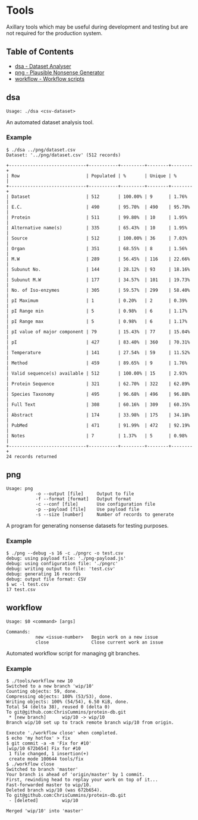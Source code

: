 # Tools

Axillary tools which may be useful during development and testing but are not
required for the production system.

## Table of Contents

* [dsa - Dataset Analyser](#dsa)
* [png - Plausible Nonsense Generator](#png)
* [workflow - Workflow scripts](#workflow)

## dsa
    Usage: ./dsa <csv-dataset>

An automated dataset analysis tool.

### Example

    $ ./dsa ../png/dataset.csv
    Dataset: '../png/dataset.csv' (512 records)

    +-----------------------------+-----------+---------+--------+--------+
    | Row                         | Populated | %       | Unique | %      |
    +-----------------------------+-----------+---------+--------+--------+
    | Dataset                     | 512       | 100.00% | 9      | 1.76%  |
    | E.C.                        | 490       | 95.70%  | 490    | 95.70% |
    | Protein                     | 511       | 99.80%  | 10     | 1.95%  |
    | Alternative name(s)         | 335       | 65.43%  | 10     | 1.95%  |
    | Source                      | 512       | 100.00% | 36     | 7.03%  |
    | Organ                       | 351       | 68.55%  | 8      | 1.56%  |
    | M.W                         | 289       | 56.45%  | 116    | 22.66% |
    | Subunut No.                 | 144       | 28.12%  | 93     | 18.16% |
    | Subunut M.W                 | 177       | 34.57%  | 101    | 19.73% |
    | No. of Iso-enzymes          | 305       | 59.57%  | 299    | 58.40% |
    | pI Maximum                  | 1         | 0.20%   | 2      | 0.39%  |
    | pI Range min                | 5         | 0.98%   | 6      | 1.17%  |
    | pI Range max                | 5         | 0.98%   | 6      | 1.17%  |
    | pI value of major component | 79        | 15.43%  | 77     | 15.04% |
    | pI                          | 427       | 83.40%  | 360    | 70.31% |
    | Temperature                 | 141       | 27.54%  | 59     | 11.52% |
    | Method                      | 459       | 89.65%  | 9      | 1.76%  |
    | Valid sequence(s) available | 512       | 100.00% | 15     | 2.93%  |
    | Protein Sequence            | 321       | 62.70%  | 322    | 62.89% |
    | Species Taxonomy            | 495       | 96.68%  | 496    | 96.88% |
    | Full Text                   | 308       | 60.16%  | 309    | 60.35% |
    | Abstract                    | 174       | 33.98%  | 175    | 34.18% |
    | PubMed                      | 471       | 91.99%  | 472    | 92.19% |
    | Notes                       | 7         | 1.37%   | 5      | 0.98%  |
    +-----------------------------+-----------+---------+--------+--------+
    24 records returned

## png
    Usage: png
               -o --output [file]     Output to file
               -f --format [format]   Output format
               -c --conf [file]       Use configuration file
               -p --payload [file]    Use payload file
               -s --size [number]     Number of records to generate

A program for generating nonsense datasets for testing purposes.

### Example

    $ ./png --debug -s 16 -c ./pngrc -o test.csv
    debug: using payload file: './png-payload.js'
    debug: using configuration file: './pngrc'
    debug: writing output to file: 'test.csv'
    debug: generating 16 records
    debug: output file format: CSV
    $ wc -l test.csv
    17 test.csv

## workflow
    Usage: $0 <command> [args]

    Commands:
               new <issue-number>   Begin work on a new issue
               close                Close current work an issue

Automated workflow script for managing git branches.

### Example

    $ ./tools/workflow new 10
    Switched to a new branch 'wip/10'
    Counting objects: 59, done.
    Compressing objects: 100% (53/53), done.
    Writing objects: 100% (54/54), 6.50 KiB, done.
    Total 54 (delta 38), reused 0 (delta 0)
    To git@github.com:ChrisCummins/protein-db.git
     * [new branch]      wip/10 -> wip/10
    Branch wip/10 set up to track remote branch wip/10 from origin.

    Execute './workflow close' when completed.
    $ echo 'my hotfox' > fix
    $ git commit -a -m 'Fix for #10'
    [wip/10 672b654] Fix for #10
     1 file changed, 1 insertion(+)
     create mode 100644 tools/fix
    $ ./workflow close
    Switched to branch 'master'
    Your branch is ahead of 'origin/master' by 1 commit.
    First, rewinding head to replay your work on top of it...
    Fast-forwarded master to wip/10.
    Deleted branch wip/10 (was 672b654).
    To git@github.com:ChrisCummins/protein-db.git
     - [deleted]         wip/10

    Merged 'wip/10' into 'master'
